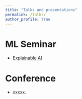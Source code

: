 ```yaml
---
title: "Talks and presentations"
permalink: /talks/
author_profile: true
---
```

ML Seminar 
======
* [Explainable AI](https://github.com/Sean-Bin-Yang/Sean-Bin-Yang.github.io/blob/master/files/Explainable%20AI.pdf)

Conference 
======
* xxxxx.
